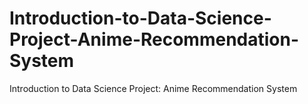# Introduction-to-Data-Science-Project-Anime-Recommendation-System
Introduction to Data Science Project: Anime Recommendation System

